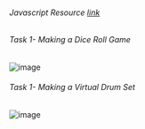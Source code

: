 ###### Javascript Resource [link](https://docs.google.com/document/d/1JPhiKdQbu2IooJI0Me1ftSX5j2ttFXJ3hQH-3EAWwxQ/edit?usp=sharing)

###### Task 1- Making a Dice Roll Game
![image](https://user-images.githubusercontent.com/84667136/151325711-a53e5bf6-27eb-4f01-99e8-0caaabfd76f8.png)
###### Task 1- Making a Virtual Drum Set
![image](https://user-images.githubusercontent.com/84667136/151511294-dfed53d6-0382-4cff-816e-15ea4869cfa2.png)
